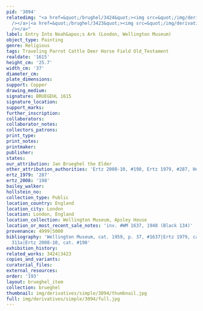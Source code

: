```yaml
---
pid: '3094'
relatedimg: "<a href=&quot;/brughel/3424&quot;><img src=&quot;/img/derivatives/simple/3424/thumbnail.jpg&quot;
  /></a>|<a href=&quot;/brughel/3423&quot;><img src=&quot;/img/derivatives/simple/3423/thumbnail.jpg&quot;
  /></a>"
label: Entry Into Noah&apos;s Ark (London, Wellington Museum)
object_type: Painting
genre: Religious
tags: Traveling Parrot Cattle Deer Horse Field Old_Testament
realdate: '1615'
height_cm: '25.7'
width_cm: '37'
diameter_cm: 
plate_dimensions: 
support: Copper
drawing_medium: 
signature: BRUEGEHL 1615
signature_location: 
support_marks: 
further_inscription: 
collaborators: 
collaborator_notes: 
collectors_patrons: 
print_type: 
print_notes: 
printmaker: 
publisher: 
states: 
our_attribution: Jan Brueghel the Elder
other_attribution_authorities: 'Ertz 2008-10, #198, Ertz 1979, #287, Honig database'
ertz_1979: '287'
ertz_2008: '198'
bailey_walker: 
hollstein_no: 
collection_type: Public
location_country: England
location_city: London
location: London, England
location_collection: Wellington Museum, Apsley House
location_or_most_recent_sale_notes: 'inv. #WM 1637, 1948 (Black 134)'
provenance: 4999|5000
bibliography: 'Wellington Museum, cat. 1959, p. 37, #1637|Ertz 1979, cat. #287, fig.
  311a|Ertz 2008-10, cat. #198'
exhibition_history: 
related_works: 3424|3423
copies_and_variants: 
curatorial_files: 
external_resources: 
order: '193'
layout: brueghel_item
collection: brueghel
thumbnail: img/derivatives/simple/3094/thumbnail.jpg
full: img/derivatives/simple/3094/full.jpg
---
```


